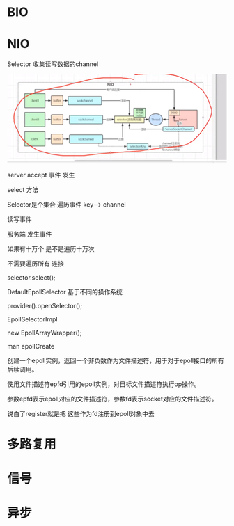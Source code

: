 ### 

# BIO





# NIO

Selector 收集读写数据的channel

![image-20210520101842368](assets/image-20210520101842368.png)

server accept 事件  发生

select 方法 

Selector是个集合 遍历事件    key——> channel 

读写事件 

服务端 发生事件 

如果有十万个 是不是遍历十万次

不需要遍历所有 连接

selector.select();

DefaultEpollSelector 基于不同的操作系统 

provider().openSelector();

EpollSelectorImpl

new EpollArrayWrapper();

man epollCreate

创建一个epoll实例，返回一个非负数作为文件描述符，用于对于epoll接口的所有后续调用。

使用文件描述符epfd引用的epoll实例，对目标文件描述符执行op操作。

参数epfd表示epoll对应的文件描述符，参数fd表示socket对应的文件描述符。



说白了register就是把 这些作为fd注册到epoll对象中去



# 多路复用





# 信号



# 异步


